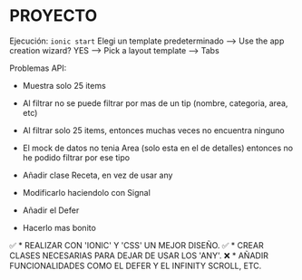# PROYECTO

Ejecución: `ionic start`
Elegi un template predeterminado --> Use the app creation wizard? YES -->  Pick a layout template --> Tabs

Problemas API:
- Muestra solo 25 items
- Al filtrar no se puede filtrar por mas de un tip (nombre, categoria, area, etc)
- Al filtrar solo 25 items, entonces muchas veces no encuentra ninguno
- El mock de datos no tenia Area (solo esta en el de detalles) entonces no he podido filtrar por ese tipo

- Añadir clase Receta, en vez de usar any
- Modificarlo haciendolo con Signal
- Añadir el Defer
- Hacerlo mas bonito

✅ * REALIZAR CON 'IONIC' Y 'CSS' UN MEJOR DISEÑO.
✅ * CREAR CLASES NECESARIAS PARA DEJAR DE USAR LOS 'ANY'.
❌ * AÑADIR FUNCIONALIDADES COMO EL DEFER Y EL INFINITY SCROLL, ETC.


